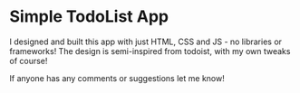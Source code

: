 # Simple TodoList App

I designed and built this app with just HTML, CSS and JS - no libraries or frameworks! The design is semi-inspired from todoist, with my own tweaks of course!

If anyone has any comments or suggestions let me know!